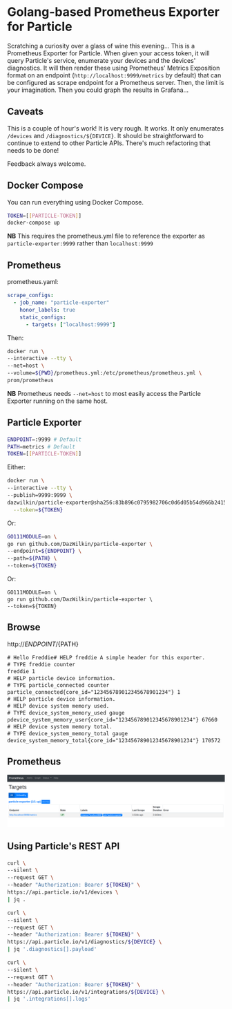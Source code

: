 # Golang-based Prometheus Exporter for Particle

Scratching a curiosity over a glass of wine this evening... This is a Prometheus Exporter for Particle. When given your access token, it will query Particle's service, enumerate your devices and the devices' diagnostics. It will then render these using Prometheus' Metrics Exposition format on an endpoint (`http://localhost:9999/metrics` by default) that can be configured as scrape endpoint for a Prometheus server. Then, the limit is your imagination. Then you could graph the results in Grafana...

## Caveats

This is a couple of hour's work! It is very rough. It works. It only enumerates `/devices` and `/diagnostics/${DEVICE}`. It should be straightforward to continue to extend to other Particle APIs. There's much refactoring that needs to be done!

Feedback always welcome.

## Docker Compose

You can run everything using Docker Compose.
```bash
TOKEN=[[PARTICLE-TOKEN]]
docker-compose up
```

**NB** This requires the prometheus.yml file to reference the exporter as `particle-exporter:9999` rather than `localhost:9999`

## Prometheus

prometheus.yaml:
```YAML
scrape_configs:
  - job_name: "particle-exporter"
    honor_labels: true
    static_configs:
      - targets: ["localhost:9999"]
```
Then:
```bash
docker run \
--interactive --tty \
--net=host \
--volume=${PWD}/prometheus.yml:/etc/prometheus/prometheus.yml \
prom/prometheus
```
**NB** Prometheus needs `--net=host` to most easily access the Particle Exporter running on the same host.

## Particle Exporter

```bash
ENDPOINT=:9999 # Default
PATH=metrics # Default
TOKEN=[[PARTICLE-TOKEN]]
```

Either:
```bash
docker run \
--interactive --tty \
--publish=9999:9999 \
dazwilkin/particle-exporter@sha256:83b896c0795982706c0d6d05b54d966b2415673a06803ffab42696e54c20d2b2 \
  --token=${TOKEN}
```
Or:
```bash
GO111MODULE=on \
go run github.com/DazWilkin/particle-exporter \
--endpoint=${ENDPOINT} \
--path=${PATH} \
--token=${TOKEN}
```
Or:
```
GO111MODULE=on \
go run github.com/DazWilkin/particle-exporter \
--token=${TOKEN}
```

## Browse

http://${ENDPOINT}/${PATH}

```
# Hello Freddie# HELP freddie A simple header for this exporter.
# TYPE freddie counter
freddie 1
# HELP particle device information.
# TYPE particle_connected counter
particle_connected{core_id="123456789012345678901234"} 1
# HELP particle device information.
# HELP device system memory used.
# TYPE device_system_memory_used gauge
pdevice_system_memory_user{core_id="123456789012345678901234"} 67660
# HELP device system memory total.
# TYPE device_system_memory_total gauge
device_system_memory_total{core_id="123456789012345678901234"} 170572
```
## Prometheus

![](prometheus.targets.png) 


## Using Particle's REST API

```bash
curl \
--silent \
--request GET \
--header "Authorization: Bearer ${TOKEN}" \
https://api.particle.io/v1/devices \
| jq .
```

```bash
curl \
--silent \
--request GET \
--header "Authorization: Bearer ${TOKEN}" \
https://api.particle.io/v1/diagnostics/${DEVICE} \
| jq '.diagnostics[].payload'
```

```bash
curl \
--silent \
--request GET \
--header "Authorization: Bearer ${TOKEN}" \
https://api.particle.io/v1/integrations/${DEVICE} \
| jq '.integrations[].logs'
```
